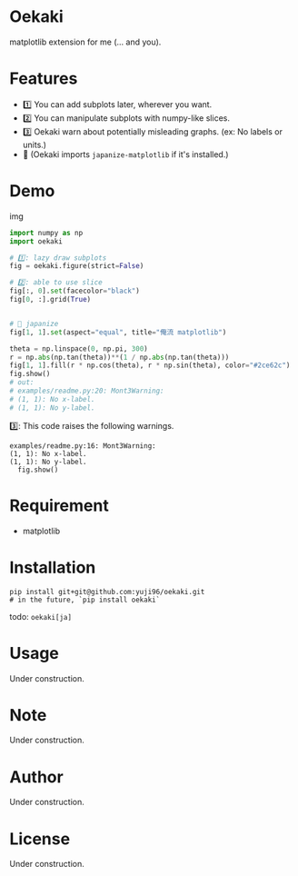 # Oekaki

matplotlib extension for me (... and you).

# Features

- 1️⃣ You can add subplots later, wherever you want.
- 2️⃣ You can manipulate subplots with numpy-like slices.
- 3️⃣ Oekaki warn about potentially misleading graphs. (ex: No labels or units.)
- 🍣 (Oekaki imports `japanize-matplotlib` if it's installed.)

# Demo

img

```python
import numpy as np
import oekaki

# 1️⃣: lazy draw subplots
fig = oekaki.figure(strict=False)

# 2️⃣: able to use slice
fig[:, 0].set(facecolor="black")
fig[0, :].grid(True)


# 🍣 japanize
fig[1, 1].set(aspect="equal", title="俺流 matplotlib")

theta = np.linspace(0, np.pi, 300)
r = np.abs(np.tan(theta))**(1 / np.abs(np.tan(theta)))
fig[1, 1].fill(r * np.cos(theta), r * np.sin(theta), color="#2ce62c")
fig.show()
# out:
# examples/readme.py:20: Mont3Warning:
# (1, 1): No x-label.
# (1, 1): No y-label.
```

3️⃣: This code raises the following warnings.

```
examples/readme.py:16: Mont3Warning: 
(1, 1): No x-label.
(1, 1): No y-label.
  fig.show()
```

# Requirement

- matplotlib

# Installation

```
pip install git+git@github.com:yuji96/oekaki.git
# in the future, `pip install oekaki`
```

todo: `oekaki[ja]`

# Usage

Under construction.

# Note

Under construction.

# Author

Under construction.

# License

Under construction.
